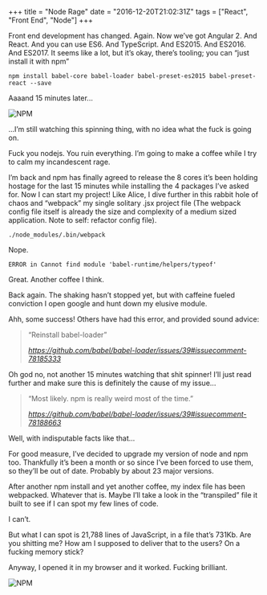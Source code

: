 +++
title = "Node Rage"
date = "2016-12-20T21:02:31Z"
tags = ["React", "Front End", "Node"]
+++

Front end development has changed. Again. Now we’ve got Angular 2. And React. And you can use ES6. And TypeScript. And ES2015. And ES2016. And ES2017. It seems like a lot, but it’s okay, there’s tooling; you can “just install it with npm”

    npm install babel-core babel-loader babel-preset-es2015 babel-preset-react --save

Aaaand 15 minutes later...

![NPM](/images/node-rage/npm-terminal.png)

...I’m still watching this spinning thing, with no idea what the fuck is going on.

Fuck you nodejs. You ruin everything. I’m going to make a coffee while I try to calm my incandescent rage.

I’m back and npm has finally agreed to release the 8 cores it’s been holding hostage for the last 15 minutes while installing the 4 packages I’ve asked for. Now I can start my project! Like Alice, I dive further in this rabbit hole of chaos and “webpack” my single solitary .jsx project file (The webpack config file itself is already the size and complexity of a medium sized application. Note to self: refactor config file). 

    ./node_modules/.bin/webpack

Nope.

    ERROR in Cannot find module 'babel-runtime/helpers/typeof'

Great. Another coffee I think.

Back again. The shaking hasn’t stopped yet, but with caffeine fueled conviction I open google and hunt down my elusive module.

Ahh, some success! Others have had this error, and provided sound advice:

> “Reinstall babel-loader”
>
> *https://github.com/babel/babel-loader/issues/39#issuecomment-78185333*

Oh god no, not another 15 minutes watching that shit spinner! I’ll just read further and make sure this is definitely the cause of my issue...

> “Most likely. npm is really weird most of the time.”
>
> *https://github.com/babel/babel-loader/issues/39#issuecomment-78188663*

Well, with indisputable facts like that...

For good measure, I’ve decided to upgrade my version of node and npm too. Thankfully it’s been a month or so since I’ve been forced to use them, so they’ll be out of date. Probably by about 23 major versions.

After another npm install and yet another coffee, my index file has been webpacked. Whatever that is. Maybe I’ll take a look in the “transpiled” file it built to see if I can spot my few lines of code.

I can’t. 

But what I can spot is 21,788 lines of JavaScript, in a file that’s 731Kb. Are you shitting me? How am I supposed to deliver that to the users? On a fucking memory stick?

Anyway, I opened it in my browser and it worked. Fucking brilliant.


![NPM](/images/node-rage/todo-app-shot.png)


